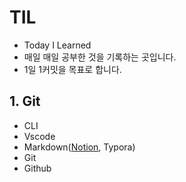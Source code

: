 # TIL

- Today I Learned
- 매일 매일 공부한 것을 기록하는 곳입니다.
- 1일 1커밋을 목표로 합니다.



## 1. Git

- CLI
- Vscode
- Markdown([Notion](https://bloom-queen-d0e.notion.site/Today-Sum-Learned-64e4e511619042559f9d2532a5b028ee), Typora)
- Git
- Github